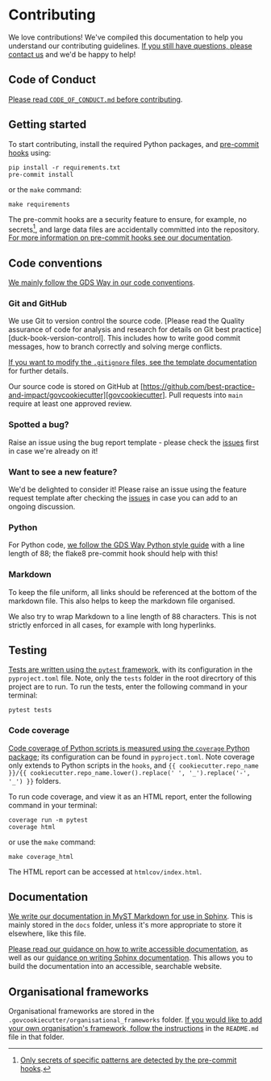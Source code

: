 # Contributing

We love contributions! We've compiled this documentation to help you understand our
contributing guidelines. [If you still have questions, please contact us][email] and
we'd be happy to help!

## Code of Conduct

[Please read `CODE_OF_CONDUCT.md` before contributing][code-of-conduct].

## Getting started

To start contributing, install the required Python packages, and [pre-commit
hooks][pre-commit] using:

```shell
pip install -r requirements.txt
pre-commit install
```

or the `make` command:

```shell
make requirements
```

The pre-commit hooks are a security feature to ensure, for example, no secrets[^1], and
large data files are accidentally committed into the repository. [For more information
on pre-commit hooks see our documentation][docs-pre-commit-hooks].

[^1]: [Only secrets of specific patterns are detected by the pre-commit
      hooks][docs-pre-commit-hooks-secrets-definition].

## Code conventions

[We mainly follow the GDS Way in our code conventions][gds-way].

### Git and GitHub

We use Git to version control the source code. [Please read the Quality assurance of code for analysis and research for details on Git best practice][duck-book-version-control]. This includes how to write good commit messages, how to branch correctly and solving merge conflicts.

[If you want to modify the `.gitignore` files, see the template
documentation][docs-updating-gitignore] for further details.

Our source code is stored on GitHub at
[https://github.com/best-practice-and-impact/govcookiecutter][govcookiecutter]. Pull
requests into `main` require at least one approved review.

### Spotted a bug?

Raise an issue using the bug report template - please check the [issues][issues] first in case we're already on it!

### Want to see a new feature?

We'd be delighted to consider it! Please raise an issue using the feature request template after checking the [issues][issues] in case you can add to an ongoing discussion.


### Python

For Python code, [we follow the GDS Way Python style guide][gds-way-python] with a line
length of 88; the flake8 pre-commit hook should help with this!

### Markdown

To keep the file uniform, all links should be referenced at the bottom of the markdown
file. This also helps to keep the markdown file organised.

We also try to wrap Markdown to a line length of 88 characters. This is not strictly
enforced in all cases, for example with long hyperlinks.

## Testing

[Tests are written using the `pytest` framework][pytest], with its configuration in the
`pyproject.toml` file. Note, only the `tests` folder in the root direcrtory of this project are to run. To run the tests, enter
the following command in your terminal:

```shell
pytest tests
```

### Code coverage

[Code coverage of Python scripts is measured using the `coverage` Python
package][coverage]; its configuration can be found in `pyproject.toml`. Note coverage
only extends to Python scripts in the `hooks`, and
`{{ cookiecutter.repo_name }}/{{ cookiecutter.repo_name.lower().replace(' ', '_').replace('-', '_') }}` folders.

To run code coverage, and view it as an HTML report, enter the following command in
your terminal:

```shell
coverage run -m pytest
coverage html
```

or use the `make` command:

```shell
make coverage_html
```

The HTML report can be accessed at `htmlcov/index.html`.

## Documentation

[We write our documentation in MyST Markdown for use in Sphinx][myst]. This is mainly
stored in the `docs` folder, unless it's more appropriate to store it elsewhere, like
this file.

[Please read our guidance on how to write accessible
documentation][docs-write-accessible-documentation], as well as our [guidance on
writing Sphinx documentation][docs-write-sphinx-documentation]. This allows you to
build the documentation into an accessible, searchable website.

## Organisational frameworks

Organisational frameworks are stored in the
`.govcookiecutter/organisational_frameworks` folder. [If you would like to add your own
organisation's framework, follow the instructions][docs-govcookiecutter-frameworks] in
the `README.md` file in that folder.

[code-of-conduct]: https://github.com/best-practice-and-impact/govcookiecutter/blob/main/CODE_OF_CONDUCT.md
[coverage]: https://coverage.readthedocs.io/
[docs-govcookiecutter-frameworks]: https://github.com/best-practice-and-impact/govcookiecutter/blob/main/%7B%7B%20cookiecutter.repo_name%20%7D%7D/.govcookiecutter/organisational_frameworks/README.md
[docs-pre-commit-hooks]: https://github.com/best-practice-and-impact/govcookiecutter/blob/main/%7B%7B%20cookiecutter.repo_name%20%7D%7D/docs/contributor_guide/pre_commit_hooks.md
[docs-pre-commit-hooks-secrets-definition]: https://github.com/best-practice-and-impact/govcookiecutter/blob/main/%7B%7B%20cookiecutter.repo_name%20%7D%7D/docs/contributor_guide/pre_commit_hooks.md#definition-of-a-secret-according-to-detect-secrets
[docs-updating-gitignore]: https://github.com/best-practice-and-impact/govcookiecutter/blob/main/%7B%7B%20cookiecutter.repo_name%20%7D%7D/docs/contributor_guide/updating_gitignore.md
[docs-write-accessible-documentation]: https://github.com/best-practice-and-impact/govcookiecutter/blob/main/%7B%7B%20cookiecutter.repo_name%20%7D%7D/docs/contributor_guide/writing_accessible_documentation.md
[docs-write-sphinx-documentation]: https://github.com/best-practice-and-impact/govcookiecutter/blob/main/%7B%7B%20cookiecutter.repo_name%20%7D%7D/docs/contributor_guide/writing_sphinx_documentation.md
[email]: mailto:gsshelp@statistics.gov.uk
[gds-way]: https://gds-way.cloudapps.digital/
[gds-way-git]: https://www.gov.uk/service-manual/technology/maintaining-version-control-in-coding
[gds-way-python]: https://gds-way.cloudapps.digital/manuals/programming-languages/python/python.html#python-style-guide
[govcookiecutter]: https://github.com/best-practice-and-impact/govcookiecutter
[myst]: https://myst-parser.readthedocs.io/
[pre-commit]: https://pre-commit.com/
[pytest]: https://docs.pytest.org/
[issues]: https://github.com/best-practice-and-impact/govcookiecutter/issues
